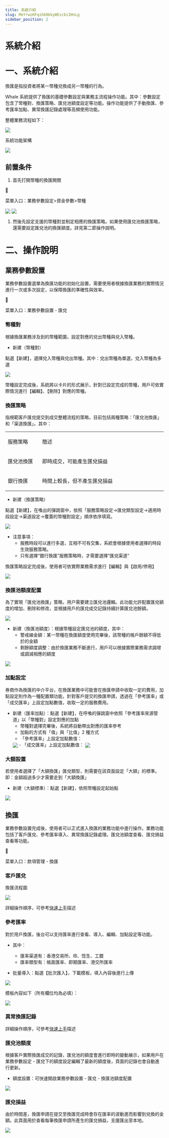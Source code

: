 ```yaml
---
title: 系統介紹
slug: MeYrwzKFqih60bkyWEzcbiIHnLg
sidebar_position: 2
---
```



# 系統介紹

# 一、系統介紹

換匯是指投資者將某一幣種兌換成另一幣種的行為。

Whale 系統提供了換匯的基礎參數設定與業務主流程操作功能。其中：參數設定包含了幣種對、換匯策略、匯兌池額度設定等功能。操作功能提供了手動換匯、參考匯率加點、異常換匯記錄處理等高頻使用功能。

整體業務流程如下：

<img src="/assets/NQiowfLl1hFtrlbtRbjcXD2GnQg-board.png"/>

系統功能架構

<img src="/assets/BmIKwr6ZnhNEy5bASdJcLgTYnAh-board.png"/>

## 前置条件

1. 首先打開幣種的換匯開關

<div class="callout callout-bg-6 callout-border-6">
<div class='callout-emoji'>📍</div>
<p>菜單入口：業務參數設定&gt;資金參數&gt;幣種</p>
</div>

<img src="/assets/OZUQbEJS9oWUv5x66NPcTyYZnQK.png" src-width="3822" src-height="1850" align="center"/>

<img src="/assets/NLBabyI57oXTZ6xfpErcN8fPn4e.png" src-width="3820" src-height="1864" align="center"/>

1. 然後先設定支援的幣種對並制定相應的換匯策略。如果使用匯兌池換匯策略，還需要設定匯兌池的換匯額度。詳見第二節操作說明。

# 二、操作說明

## 業務參數設置

業務參數設置選單為換匯功能的初始化設置，需要使用者根據換匯業務的實際情況進行一次或多次設定，以保障換匯的準確性與效率。

<div class="callout callout-bg-6 callout-border-6">
<div class='callout-emoji'>📍</div>
<p>菜單入口：業務參數設置 - 匯兌</p>
</div>

### 幣種對

根據換匯業務涉及到的幣種範圍，設定對應的兌出幣種與兌入幣種。

- 新建（幣種對）

點選【新建】，選擇兌入幣種與兌出幣種。其中：兌出幣種為單選，兌入幣種為多選

<img src="/assets/W9hdbZiGNoT1xPxl1nQcysDEnKf.png" src-width="3342" src-height="1248" align="center"/>

幣種設定完成後，系統將以卡片的形式展示，針對已設定完成的幣種，用戶可依實際情況進行【編輯】、【刪除】對應的幣種。

### 換匯策略

指規範客戶匯兌提交到成交整體流程的策略，目前包括兩種策略：「匯兌池換匯」和「渠道換匯」。其中：

<table>
<colgroup>
<col width="155"/>
<col width="598"/>
</colgroup>
<tbody>
<tr><td><p>服務策略</p></td><td><p>簡述</p></td></tr>
<tr><td><p>匯兌池換匯</p></td><td><p>即時成交，可能產生匯兌損益</p></td></tr>
<tr><td><p>銀行換匯</p></td><td><p>時間上較長，但不產生匯兌損益</p></td></tr>
</tbody>
</table>

- 新建（換匯策略）

點選【新建】，在喚出的彈跳窗中，依照「服務策略設定→匯兌類型設定→適用時段設定→渠道設定→覆蓋的幣種對設定」順序依序填寫。

<img src="/assets/AXiRbNErrogJR5xF34Mcypcmn7f.png" src-width="3272" src-height="1506" align="center"/>

- 注意事項：
    - 服務時段可以進行多選，互相不可有交集，系統會根據使用者選擇的時段生效服務策略。
    - 只有選擇“銀行換匯”服務策略時，才需要選擇“匯兌渠道”

換匯策略設定完成後，使用者可依實際業務需求進行【編輯】與【啟用/停用】

<img src="/assets/AWFRbo7eqoxyuaxx5qlcwOjlnie.png" src-width="3280" src-height="1532" align="center"/>

### 換匯池額度配置

為了實現「匯兌池換匯」策略，用户需要建立匯兌池邏輯。此功能允許配置匯兌額度的增加、刪除和修改，並根據用戶的匯兌成交記錄持續計算匯兌池餘額。

<img src="/assets/IyaHb1dgFo9kKox3M3eciAalnsh.png" src-width="3306" src-height="1382" align="center"/>

- 新建（換匯池額度）：根據幣種設定匯兌池的額度，其中：
    - 警戒線金額：某一幣種在換匯額度使用完畢後，該幣種的帳戶餘額不得低於的金額
    - 剩餘額度調整：由於換匯業務不斷進行，用戶可以根據實際業務需求調增或調減相應的額度

<img src="/assets/J8Q1b8TF2oaSm9xiYlhcX8lRnah.png" src-width="3330" src-height="1760" align="center"/>

### 加點設定

券商作為換匯的中介平台，在換匯業務中可能會在換匯申請中收取一定的費用，加點設定則作為一種配置類功能，針對客戶提交的換匯申請，透過在「參考匯率」或「成交匯率」上設定加點數值，收取一定的服務費用。

- 新建（匯率加點）：點選【新建】，在呼喚的彈跳窗中依照「參考匯率來源管道」以「幣種對」設定對應的加點
    - 幣種對選擇完畢後，系統將自動帶出對應的匯率參考
    - 加點的方式有「值」與「比值」2 種方式
    - 「參考匯率」上設定加點數值：
    <img src="/assets/S454bEII8omUagx8cNKcwQfRnZb.png" src-width="3320" src-height="1760" align="center"/>
    - 「成交匯率」上設定加點數值：
    <img src="/assets/BNrZbW1ZPoQI6CxAPMmc8HI6nYc.png" src-width="2360" src-height="1642" align="center"/>

### 大額設置

若使用者選擇了「大額換匯」匯兌類型，則需要在該頁面設定「大額」的標準。即：金額超過多少才需要走到「大額換匯」

- 新建（大額標準）：點選【新建】，依照幣種設定起始點

<img src="/assets/WMenbsqkooL47qxV6DUcfxFRnef.png" src-width="3314" src-height="1758" align="center"/>

## 換匯

業務參數設置完成後，使用者可以正式進入換匯的業務功能中進行操作。業務功能包括了客戶匯兌、參考匯率導入、異常換匯記錄處理。匯兌池額度查看、匯兌損益查看等功能。

<div class="callout callout-bg-6 callout-border-6">
<div class='callout-emoji'>📍</div>
<p>菜單入口：款項管理 - 換匯</p>
</div>

### 客戶匯兌

換匯流程圖

<img src="/assets/Xel4wsCbCh8XyAbTS93cM870nyg-board.png"/>

詳細操作順序，可參考[快速上手](./Oq3wwTJvJiqpB6kWoz2cy5jFnFd)描述

### 參考匯率

對於用戶換匯，後台可以支持匯率進行查看、導入、編輯、加點設定等功能。

- 其中：
    - 匯率渠道有：香港交易所、IB、恆生、工銀
    - 匯率類型有：帳面匯率、即期匯率、港交所匯率

- 批量導入：點選【批次匯入】，下載模板，填入內容後進行上傳

<img src="/assets/UX0LbWCxyoP7lnxhX4lcyCVon5f.png" src-width="3328" src-height="1554" align="center"/>

模板內容如下（所有欄位均為必填）：

<img src="/assets/FiDLbCO8ioDHlaxviw7cNJOYneh.png" src-width="1904" src-height="214" align="center"/>

### 異常換匯記錄

詳細操作順序，可參考[快速上手](./Oq3wwTJvJiqpB6kWoz2cy5jFnFd)描述

### 匯兌池額度

根據客戶實際換匯成交的記錄，匯兌池的額度會進行即時的變動展示，如果用戶在業務參數設定 - 匯兌下的額度設定編輯了最新的額度後，頁面的記錄也會自動進行更新。

- 額度設置：可快速開啟業務參數設置 - 匯兌 - 換匯池額度配置

<img src="/assets/ISdGb0NbkoVGpFxTSQkcXhavnpd.png" src-width="3302" src-height="1572" align="center"/>

### 匯兌損益

由於時間差，換匯申請在提交至換匯完成時會存在匯率的波動進而影響到兌換的金額。此頁面用於查看每筆換匯申請所產生的匯兌損益，支援匯出至本地。

<img src="/assets/Xhmybgq8Qof7Ozxtxizc3WBcnFf.png" src-width="2344" src-height="1210" align="center"/>

